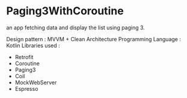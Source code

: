 # Paging3WithCoroutine
an app fetching data and display the list using paging 3. 

Design pattern : MVVM + Clean Architecture
Programming Language : Kotlin
Libraries used :
- Retrofit
- Coroutine
- Paging3
- Coil
- MockWebServer
- Espresso
